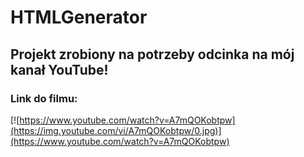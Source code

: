 # HTMLGenerator

## Projekt zrobiony na potrzeby odcinka na mój kanał YouTube!
### Link do filmu:
[![https://www.youtube.com/watch?v=A7mQOKobtpw](https://img.youtube.com/vi/A7mQOKobtpw/0.jpg)](https://www.youtube.com/watch?v=A7mQOKobtpw)
